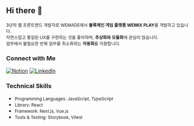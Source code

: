 ## Hi there 👋

<small>3년차 웹 프론트엔드 개발자로 WEMADE에서 **블록체인 게임 플랫폼 WEMIX PLAY**를 개발하고 있습니다.  
자연스럽고 통일된 UX를 구현하는 것을 좋아하며, **추상화와 모듈화**에 관심이 많습니다.  
업무에서 불필요한 반복 업무를 최소화하는 **자동화**를 지향합니다.</small> 

### Connect with Me  
[![Notion](https://img.shields.io/badge/Notion-000000?style=for-the-badge&logo=notion&logoColor=white)](https://shrub-deer-f9d.notion.site/FE-edd9d71558484a87b9944d5155b40089)
[![LinkedIn](https://img.shields.io/badge/LinkedIn-0A66C2?style=for-the-badge&logo=linkedin&logoColor=white)](https://www.linkedin.com/in/doyoung-chung-270b08259/) 

### Technical Skills  
- <small>Programming Languages: JavaScript, TypeScript</small>  
- <small>Library: React</small>  
- <small>Framework: Next.js, Vue.js</small>  
- <small>Tools & Testing: Storybook, Vitest</small>  

